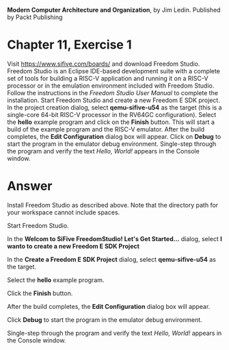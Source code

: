 __Modern Computer Architecture and Organization__, by Jim Ledin. Published by Packt Publishing
# Chapter 11, Exercise 1

Visit https://www.sifive.com/boards/ and download Freedom Studio. Freedom Studio is an Eclipse IDE-based development suite with a complete set of tools for building a RISC-V application and running it on a RISC-V processor or in the emulation environment included with Freedom Studio. Follow the instructions in the *Freedom Studio User Manual* to complete the installation. Start Freedom Studio and create a new Freedom E SDK project. In the project creation dialog, select **qemu-sifive-u54** as the target (this is a single-core 64-bit RISC-V processor in the RV64GC configuration). Select the **hello** example program and click on the **Finish** button. This will start a build of the example program and the RISC-V emulator. After the build completes, the **Edit Configuration** dialog box will appear. Click on **Debug** to start the program in the emulator debug environment. Single-step through the program and verify the text *Hello, World!* appears in the Console window.


# Answer
Install Freedom Studio as described above. Note that the directory path for your workspace cannot include spaces.

Start Freedom Studio.

In the **Welcom to SiFive FreedomStudio! Let's Get Started...** dialog, select **I wanto to create a new Freedom E SDK Project**

In the **Create a Freedom E SDK Project** dialog, select **qemu-sifive-u54** as the target.

Select the **hello** example program.

Click the **Finish** button.

After the build completes, the **Edit Configuration** dialog box will appear.

Click **Debug** to start the program in the emulator debug environment.

Single-step through the program and verify the text *Hello, World!* appears in the Console window.